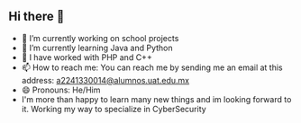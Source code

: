 ## Hi there 👋

- 🔭 I’m currently working on school projects
- 🌱 I’m currently learning Java and Python
- 🤔 I have  worked with PHP and C++
- 📫 How to reach me: You can reach me by sending me an email at this address: a2241330014@alumnos.uat.edu.mx
- 😄 Pronouns: He/Him
- I'm more than happy to learn many new things and im looking forward to it. Working my way to specialize in CyberSecurity
